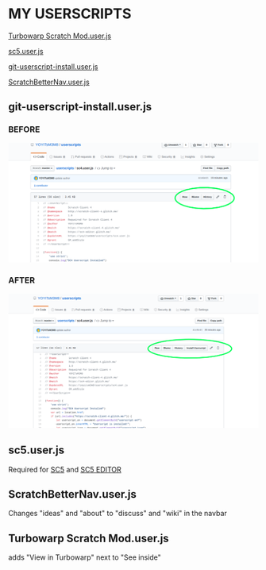# MY USERSCRIPTS

[Turbowarp Scratch Mod.user.js](https://github.com/YOYITsM3M8/userscripts/blob/master/Turbowarp%20Scratch%20Mod.user.js)

[sc5.user.js](https://github.com/yoyitsm3m8/userscripts/blob/master/sc5.user.js)

[git-userscript-install.user.js](https://github.com/yoyitsm3m8/userscripts/blob/master/git-userscript-install.user.js)

[ScratchBetterNav.user.js](https://github.com/yoyitsm3m8/userscripts/blob/master/ScratchBetterNav.user.js)

## git-userscript-install.user.js
### BEFORE
![BEFORE](/docs/pic-before.png "BEFORE")

### AFTER
![AFTER](/docs/pic-after.png "AFTER")

## sc5.user.js
Required for [SC5](https://scratch-client-5.glitch.me/) and [SC5 EDITOR](https://sc5-editor.glitch.me/)

## ScratchBetterNav.user.js
Changes "ideas" and "about" to "discuss" and "wiki" in the navbar

## Turbowarp Scratch Mod.user.js
adds "View in Turbowarp" next to "See inside"
